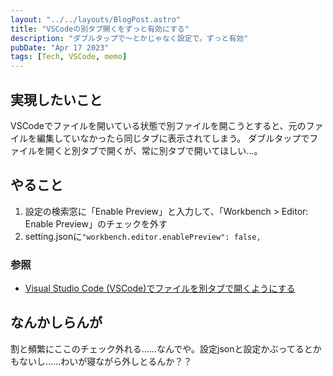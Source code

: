 ```yaml
---
layout: "../../layouts/BlogPost.astro"
title: "VSCodeの別タブ開くをずっと有効にする"
description: "ダブルタップで〜とかじゃなく設定で。ずっと有効"
pubDate: "Apr 17 2023"
tags: [Tech, VSCode, memo]
---
```


## 実現したいこと

VSCodeでファイルを開いている状態で別ファイルを開こうとすると、元のファイルを編集していなかったら同じタブに表示されてしまう。
ダブルタップでファイルを開くと別タブで開くが、常に別タブで開いてほしい…。

## やること

1. 設定の検索窓に「Enable Preview」と入力して、「Workbench > Editor: Enable Preview」のチェックを外す
2. setting.jsonに`"workbench.editor.enablePreview": false,`

### 参照

- [Visual Studio Code (VSCode)でファイルを別タブで開くようにする](https://programism.net/vscode-tab-open/)

## なんかしらんが

割と頻繁にここのチェック外れる……なんでや。設定jsonと設定かぶってるとかもないし……わいが寝ながら外しとるんか？？
